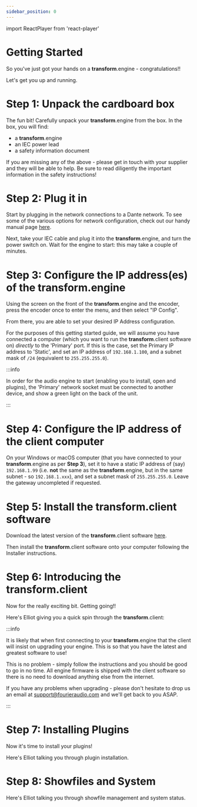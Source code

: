 ```yaml
---
sidebar_position: 0
---
```


import ReactPlayer from 'react-player'

# Getting Started

So you've just got your hands on a **transform**.engine - congratulations!!

Let's get you up and running.

# Step 1: Unpack the cardboard box

The fun bit! Carefully unpack your **transform**.engine from the box. In the box, you will find:

- a **transform**.engine
- an IEC power lead
- a safety information document

If you are missing any of the above - please get in touch with your supplier and they will be able to help.
Be sure to read diligently the important information in the safety instructions!

# Step 2: Plug it in

Start by plugging in the network connections to a Dante network. To see some of the various options for network configuration, check out our handy manual page [here](installation/dante-network-examples).

Next, take your IEC cable and plug it into the **transform**.engine, and turn the power switch on.
Wait for the engine to start: this may take a couple of minutes.

# Step 3: Configure the IP address(es) of the **transform**.engine

Using the screen on the front of the **transform**.engine and the encoder, press the encoder once to enter the menu, and then select "IP Config".

From there, you are able to set your desired IP Address configuration.

For the purposes of this getting started guide, we will assume you have connected a computer (which
you want to run the **transform**.client software on) _directly_ to the 'Primary' port. If this is
the case, set the Primary IP address to 'Static', and set an IP address of `192.168.1.100`, and a
subnet mask of `/24` (equivalent to `255.255.255.0`).

:::info

In order for the audio engine to start (enabling you to install, open and plugins), the 'Primary' network socket must be connected to another device, and show a green light on the back of the unit.

:::

# Step 4: Configure the IP address of the client computer

On your Windows or macOS computer (that you have connected to your **transform**.engine as per
**Step 3**), set it to have a static IP address of (say) `192.168.1.99` (i.e. **not** the same as the
**transform**.engine, but in the same subnet - so `192.168.1.xxx`), and set a subnet mask of
`255.255.255.0`. Leave the gateway uncompleted if requested.

# Step 5: Install the **transform**.client software

Download the latest version of the **transform**.client software [here](../downloads).

Then install the **transform**.client software onto your computer following the Installer instructions.

# Step 6: Introducing the **transform**.client

Now for the really exciting bit. Getting going!!

Here's Elliot giving you a quick spin through the **transform**.client:

<ReactPlayer controls url="https://www.youtube.com/watch?v=4sT_dBsWTvc" />

:::info

It is likely that when first connecting to your **transform**.engine that the client will insist on upgrading your engine. This is so that you have the latest and greatest software to use!

This is no problem - simply follow the instructions and you should be good to go in no time. All engine firmware is shipped with the client software so there is no need to download anything else from the internet.

If you have any problems when upgrading - please don't hesitate to drop us an email at support@fourieraudio.com and we'll get back to you ASAP.

:::

# Step 7: Installing Plugins

Now it's time to install your plugins!

Here's Elliot talking you through plugin installation.

<ReactPlayer controls url="https://www.youtube.com/watch?v=wM6M_uJXXxI" />

# Step 8: Showfiles and System

Here's Elliot talking you through showfile management and system status.

<ReactPlayer controls url="https://www.youtube.com/watch?v=ZiR2LXC6WYI" />

